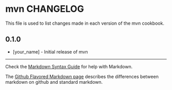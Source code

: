 # mvn CHANGELOG

This file is used to list changes made in each version of the mvn cookbook.

## 0.1.0
- [your_name] - Initial release of mvn

- - -
Check the [Markdown Syntax Guide](http://daringfireball.net/projects/markdown/syntax) for help with Markdown.

The [Github Flavored Markdown page](http://github.github.com/github-flavored-markdown/) describes the differences between markdown on github and standard markdown.
